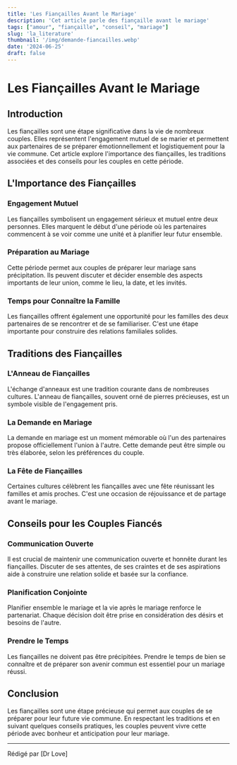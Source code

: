 ```yaml
---
title: 'Les Fiançailles Avant le Mariage'
description: 'Cet article parle des fiançaille avant le mariage'
tags: ["amour", "fiançaille", "conseil", "mariage"]
slug: 'la_literature'
thumbnail: '/img/demande-fiancailles.webp'
date: '2024-06-25'
draft: false
---
```


# Les Fiançailles Avant le Mariage

## Introduction

Les fiançailles sont une étape significative dans la vie de nombreux couples. Elles représentent l'engagement mutuel de se marier et permettent aux partenaires de se préparer émotionnellement et logistiquement pour la vie commune. Cet article explore l'importance des fiançailles, les traditions associées et des conseils pour les couples en cette période.

## L'Importance des Fiançailles

### Engagement Mutuel

Les fiançailles symbolisent un engagement sérieux et mutuel entre deux personnes. Elles marquent le début d'une période où les partenaires commencent à se voir comme une unité et à planifier leur futur ensemble.

### Préparation au Mariage

Cette période permet aux couples de préparer leur mariage sans précipitation. Ils peuvent discuter et décider ensemble des aspects importants de leur union, comme le lieu, la date, et les invités.

### Temps pour Connaître la Famille

Les fiançailles offrent également une opportunité pour les familles des deux partenaires de se rencontrer et de se familiariser. C'est une étape importante pour construire des relations familiales solides.

## Traditions des Fiançailles

### L'Anneau de Fiançailles

L'échange d'anneaux est une tradition courante dans de nombreuses cultures. L'anneau de fiançailles, souvent orné de pierres précieuses, est un symbole visible de l'engagement pris.

### La Demande en Mariage

La demande en mariage est un moment mémorable où l'un des partenaires propose officiellement l'union à l'autre. Cette demande peut être simple ou très élaborée, selon les préférences du couple.

### La Fête de Fiançailles

Certaines cultures célèbrent les fiançailles avec une fête réunissant les familles et amis proches. C'est une occasion de réjouissance et de partage avant le mariage.

## Conseils pour les Couples Fiancés

### Communication Ouverte

Il est crucial de maintenir une communication ouverte et honnête durant les fiançailles. Discuter de ses attentes, de ses craintes et de ses aspirations aide à construire une relation solide et basée sur la confiance.

### Planification Conjointe

Planifier ensemble le mariage et la vie après le mariage renforce le partenariat. Chaque décision doit être prise en considération des désirs et besoins de l'autre.

### Prendre le Temps

Les fiançailles ne doivent pas être précipitées. Prendre le temps de bien se connaître et de préparer son avenir commun est essentiel pour un mariage réussi.

## Conclusion

Les fiançailles sont une étape précieuse qui permet aux couples de se préparer pour leur future vie commune. En respectant les traditions et en suivant quelques conseils pratiques, les couples peuvent vivre cette période avec bonheur et anticipation pour leur mariage.

---

Rédigé par [Dr Love]
